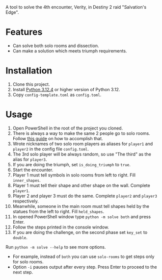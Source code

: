 A tool to solve the 4th encounter, Verity, in Destiny 2 raid "Salvation's Edge".

# Features

- Can solve both solo rooms and dissection.
- Can make a solution which meets triumph requirements.

# Installation

1. Clone this project.
2. Install [Python 3.12.4](https://www.python.org/downloads/release/python-3124/)
   or higher version of Python 3.12.
3. Copy `config-template.toml` as `config.toml`.

# Usage

1. Open PowerShell in the root of the project you cloned.
2. There is always a way to make the same 2 people go to solo rooms.
   Follow [this guide](https://www.reddit.com/r/raidsecrets/comments/1duz6qp/manipulating_who_goes_top_and_bottom_in_the/)
   on how to accomplish that.
3. Wrote nicknames of two solo room players as aliases
   for `player1` and `player2` in the config file `config.toml`.
4. The 3rd solo player will be always random, so use "The third" as the alias for `player3`.
5. If you are doing the triumph, set `is_doing_triumph` to `true`.
6. Start the encounter.
7. Player 1 must tell symbols in solo rooms from left to right. Fill `inner_shapes`.
8. Player 1 must tell their shape and other shape on the wall. Complete `player1`.
9. Player 2 and player 3 must do the same. Complete `player2` and `player3` respectively.
10. Meanwhile, someone in the main room must tell shapes held by the statues from the left to right.
    Fill `held_shapes`.
11. In opened PowerShell window type `python -m solve both` and press Enter.
12. Follow the steps printed in the console window.
13. If you are doing the challenge, on the second phase set `key_set` to `double`.

Run `python -m solve --help` to see more options.

- For example, instead of `both` you can use `solo-rooms` to get steps only for solo rooms.
- Option `-i` pauses output after every step. Press Enter to proceed to the next step.
